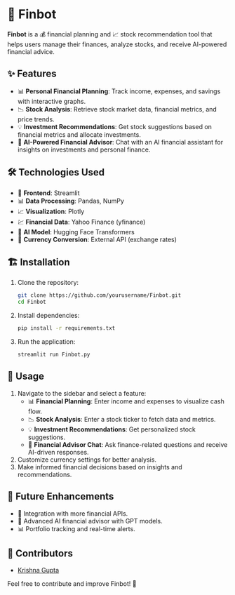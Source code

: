 # 🚀 Finbot

**Finbot** is a 💰 financial planning and 📈 stock recommendation tool that helps users manage their finances, analyze stocks, and receive AI-powered financial advice.

## ✨ Features
- 📊 **Personal Financial Planning**: Track income, expenses, and savings with interactive graphs.
- 📉 **Stock Analysis**: Retrieve stock market data, financial metrics, and price trends.
- 💡 **Investment Recommendations**: Get stock suggestions based on financial metrics and allocate investments.
- 🤖 **AI-Powered Financial Advisor**: Chat with an AI financial assistant for insights on investments and personal finance.

## 🛠 Technologies Used
- 🎨 **Frontend**: Streamlit
- 📊 **Data Processing**: Pandas, NumPy
- 📈 **Visualization**: Plotly
- 💹 **Financial Data**: Yahoo Finance (yfinance)
- 🤖 **AI Model**: Hugging Face Transformers
- 💱 **Currency Conversion**: External API (exchange rates)

## 🏗 Installation
1. Clone the repository:
   ```sh
   git clone https://github.com/yourusername/Finbot.git
   cd Finbot
   ```
2. Install dependencies:
   ```sh
   pip install -r requirements.txt
   ```
3. Run the application:
   ```sh
   streamlit run Finbot.py
   ```

## 🎯 Usage
1. Navigate to the sidebar and select a feature:
   - 📊 **Financial Planning**: Enter income and expenses to visualize cash flow.
   - 📉 **Stock Analysis**: Enter a stock ticker to fetch data and metrics.
   - 💡 **Investment Recommendations**: Get personalized stock suggestions.
   - 💬 **Financial Advisor Chat**: Ask finance-related questions and receive AI-driven responses.
2. Customize currency settings for better analysis.
3. Make informed financial decisions based on insights and recommendations.

## 🔮 Future Enhancements
- 🔗 Integration with more financial APIs.
- 🤖 Advanced AI financial advisor with GPT models.
- 📊 Portfolio tracking and real-time alerts.

## 👥 Contributors
- [Krishna Gupta](https://github.com/yourgithubprofile)

Feel free to contribute and improve Finbot! 🚀

